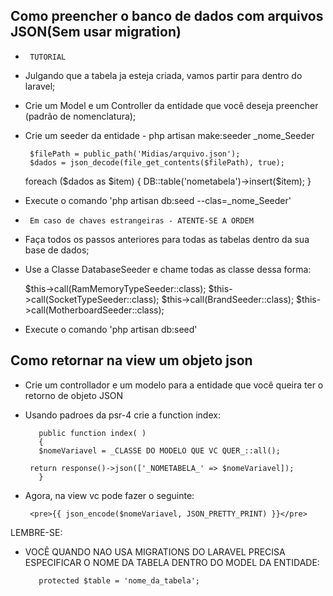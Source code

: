 ## Como preencher o banco de dados com arquivos JSON(Sem usar migration)

 -      TUTORIAL

 - Julgando que a tabela ja esteja criada, vamos partir para dentro do laravel;
 - Crie um Model e um Controller da entidade que você deseja preencher (padrão de nomenclatura);
 - Crie um seeder da entidade - php artisan make:seeder _nome_Seeder

    
        $filePath = public_path('Midias/arquivo.json');
        $dados = json_decode(file_get_contents($filePath), true);
    foreach ($dados as $item) {
            DB::table('nometabela')->insert($item);
        }

 - Execute o comando 'php artisan db:seed --clas=_nome_Seeder'


 -      Em caso de chaves estrangeiras - ATENTE-SE A ORDEM

 - Faça todos os passos anteriores para todas as tabelas dentro da sua base de dados;
 - Use a Classe DatabaseSeeder e chame todas as classe dessa forma:

   $this->call(RamMemoryTypeSeeder::class);
   $this->call(SocketTypeSeeder::class);
   $this->call(BrandSeeder::class);
   $this->call(MotherboardSeeder::class);
 
 - Execute o comando 'php artisan db:seed'

## Como retornar na view um objeto json

 - Crie um controllador e um modelo para a entidade que você queira ter o retorno de objeto JSON
 - Usando padroes da psr-4 crie a function index:

          public function index( )
          {
          $nomeVariavel = _CLASSE DO MODELO QUE VC QUER_::all();

        return response()->json(['_NOMETABELA_' => $nomeVariavel]);
          }
 - Agora, na view vc pode fazer o seguinte:

        <pre>{{ json_encode($nomeVariavel, JSON_PRETTY_PRINT) }}</pre>
LEMBRE-SE:

 - VOCÊ QUANDO NAO USA MIGRATIONS DO LARAVEL PRECISA ESPECIFICAR O NOME DA TABELA DENTRO DO MODEL DA ENTIDADE:
 
          protected $table = 'nome_da_tabela';
